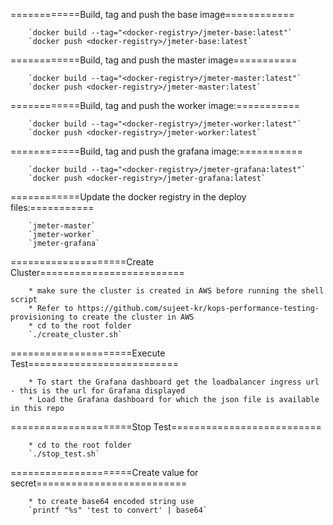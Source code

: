 
============Build, tag and push the base image============

		`docker build --tag="<docker-registry>/jmeter-base:latest"`
		`docker push <docker-registry>/jmeter-base:latest`


============Build, tag and push the master image===========

		`docker build --tag="<docker-registry>/jmeter-master:latest"`
		`docker push <docker-registry>/jmeter-master:latest`


============Build, tag and push the worker image:===========

		`docker build --tag="<docker-registry>/jmeter-worker:latest"` 
		`docker push <docker-registry>/jmeter-worker:latest`


============Build, tag and push the grafana image:===========

		`docker build --tag="<docker-registry>/jmeter-grafana:latest"` 
		`docker push <docker-registry>/jmeter-grafana:latest`


============Update the docker registry in the deploy files:===========
		
		`jmeter-master` 
		`jmeter-worker`
		`jmeter-grafana`		
		
====================Create Cluster=========================

		* make sure the cluster is created in AWS before running the shell script
		* Refer to https://github.com/sujeet-kr/kops-performance-testing-provisioning to create the cluster in AWS
		* cd to the root folder 
		`./create_cluster.sh`

=====================Execute Test==========================

		* To start the Grafana dashboard get the loadbalancer ingress url - this is the url for Grafana displayed
		* Load the Grafana dashboard for which the json file is available in this repo

=====================Stop Test==========================

		* cd to the root folder
		`./stop_test.sh`

=====================Create value for secret==========================

		* to create base64 encoded string use
		`printf "%s" 'test to convert' | base64`
